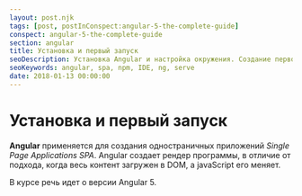 ```yaml
---
layout: post.njk
tags: [post, postInConspect:angular-5-the-complete-guide]
conspect: angular-5-the-complete-guide
section: angular
title: Установка и первый запуск
seoDescription: Установка Angular и настройка окружения. Создание первого приложения на Angular.
seoKeywords: angular, spa, npm, IDE, ng, serve
date: 2018-01-13 00:00:00
---
```

# Установка и первый запуск

**Angular** применяется для создания одностраничных приложений *Single Page Applications SPA*.
Angular создает рендер программы, в отличие от подхода, когда весь контент загружен в DOM, а javaScript его меняет.

В курсе речь идет о версии Angular 5.